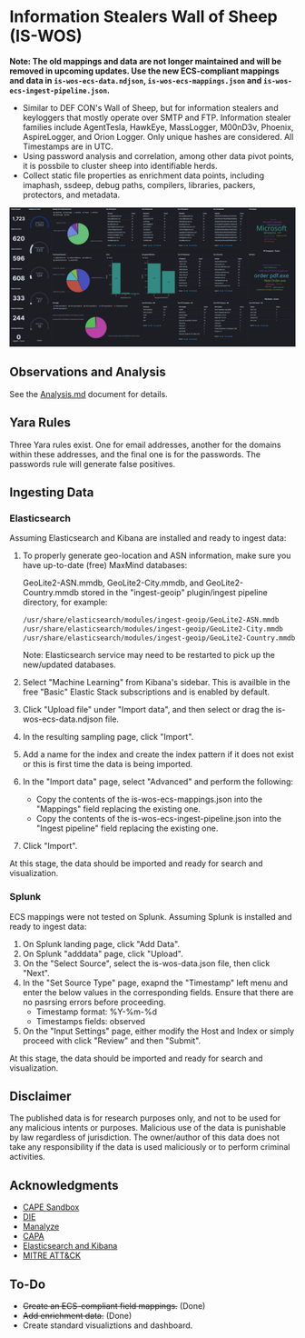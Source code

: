 # Information Stealers Wall of Sheep (IS-WOS)

__Note: The old mappings and data are not longer maintained and will be removed in upcoming updates. Use the new ECS-compliant mappings and data in ```is-wos-ecs-data.ndjson```, ```is-wos-ecs-mappings.json``` and ```is-wos-ecs-ingest-pipeline.json```.__

- Similar to DEF CON's Wall of Sheep, but for information stealers and keyloggers that mostly operate over SMTP and FTP. Information stealer families include AgentTesla, HawkEye, MassLogger, M00nD3v, Phoenix, AspireLogger, and Orion Logger. Only unique hashes are considered. All Timestamps are in UTC.
- Using password analysis and correlation, among other data pivot points, it is possbile to cluster sheep into identifiable herds.
- Collect static file properties as enrichment data points, including imaphash, ssdeep, debug paths, compilers, libraries, packers, protectors, and metadata.

![image](https://github.com/ditekshen/is-wos/raw/master/img/dashboard_snapshot_20200815.jpg)

## Observations and Analysis

See the [Analysis.md](https://github.com/ditekshen/is-wos/blob/master/Analysis.md) document for details.

## Yara Rules

Three Yara rules exist. One for email addresses, another for the domains within these addresses, and the final one is for the passwords. The passwords rule will generate false positives.

## Ingesting Data

### Elasticsearch

   Assuming Elasticsearch and Kibana are installed and ready to ingest data:

   1. To properly generate geo-location and ASN information, make sure you have up-to-date (free) MaxMind databases:
    
       GeoLite2-ASN.mmdb, GeoLite2-City.mmdb, and GeoLite2-Country.mmdb stored in the "ingest-geoip" plugin/ingest pipeline directory, for example:
    
       ```
       /usr/share/elasticsearch/modules/ingest-geoip/GeoLite2-ASN.mmdb
       /usr/share/elasticsearch/modules/ingest-geoip/GeoLite2-City.mmdb
       /usr/share/elasticsearch/modules/ingest-geoip/GeoLite2-Country.mmdb
       ```
    
       Note: Elasticsearch service may need to be restarted to pick up the new/updated databases.
    
   2. Select "Machine Learning" from Kibana's sidebar. This is availble in the free "Basic" Elastic Stack subscriptions and is enabled by default.
   3. Click "Upload file" under "Import data", and then select or drag the is-wos-ecs-data.ndjson file.
   4. In the resulting sampling page, click "Import".
   5. Add a name for the index and create the index pattern if it does not exist or this is first time the data is being imported.
   5. In the "Import data" page, select "Advanced" and perform the following:
      - Copy the contents of the is-wos-ecs-mappings.json into the "Mappings" field replacing the existing one.
      - Copy the contents of the is-wos-ecs-ingest-pipeline.json into the "Ingest pipeline" field replacing the existing one.
   6. Click "Import".
   
   At this stage, the data should be imported and ready for search and visualization.

### Splunk

   ECS mappings were not tested on Splunk. Assuming Splunk is installed and ready to ingest data:

   1. On Splunk landing page, click "Add Data".
   2. On Splunk "adddata" page, click "Upload".
   3. On the "Select Source", select the is-wos-data.json file, then click "Next".
   4. In the "Set Source Type" page, exapnd the "Timestamp" left menu and enter the below values in the corresponding fields. Ensure that there are no pasrsing errors before proceeding.
      - Timestamp format: %Y-%m-%d
      - Timestamps fields: observed
   5. On the "Input Settings" page, either modify the Host and Index or simply proceed with click "Review" and then "Submit".

   At this stage, the data should be imported and ready for search and visualization.

## Disclaimer

The published data is for research purposes only, and not to be used for any malicious intents or purposes. Malicious use of the data is punishable by law regardless of jurisdiction. The owner/author of this data does not take any responsibility if the data is used maliciously or to perform criminal activities.

## Acknowledgments

- [CAPE Sandbox](https://github.com/kevoreilly/CAPEv2)
- [DIE](https://github.com/horsicq/Detect-It-Easy)
- [Manalyze](https://github.com/JusticeRage/Manalyze)
- [CAPA](https://github.com/fireeye/capa)
- [Elasticsearch and Kibana](https://www.elastic.co/)
- [MITRE ATT&CK](https://attack.mitre.org/)

## To-Do

- ~~Create an ECS-compliant field mappings.~~ (Done)
- ~~Add enrichment data.~~ (Done)
- Create standard visualiztions and dashboard.